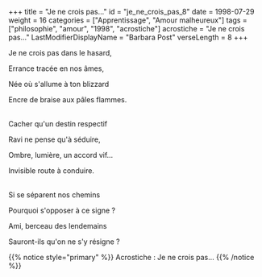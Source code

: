 +++
title = "Je ne crois pas..."
id = "je_ne_crois_pas_8"
date = 1998-07-29
weight = 16
categories = ["Apprentissage", "Amour malheureux"]
tags = ["philosophie", "amour", "1998", "acrostiche"]
acrostiche = "Je ne crois pas..."
LastModifierDisplayName = "Barbara Post"
verseLength = 8
+++

Je ne crois pas dans le hasard,

Errance tracée en nos âmes,

Née où s'allume à ton blizzard

Encre de braise aux pâles flammes.

 \
Cacher qu'un destin respectif

Ravi ne pense qu'à séduire,

Ombre, lumière, un accord vif...

Invisible route à conduire.

 \
Si se séparent nos chemins

Pourquoi s'opposer à ce signe ?

Ami, berceau des lendemains

Sauront-ils qu'on ne s'y résigne ?

{{% notice style="primary" %}}
Acrostiche : Je ne crois pas...
{{% /notice %}}
